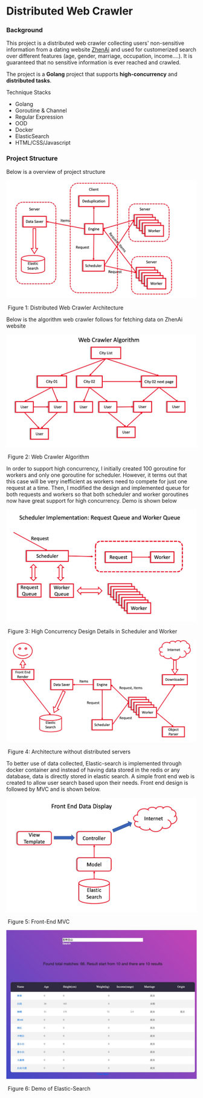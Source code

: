 # Distributed Web Crawler
### Background

This project is a distributed web crawler collecting users' non-sensitive information from a dating website [ZhenAi](http://www.zhenai.com/) and used for customerized search over different features (age, gender, marriage, occupation, income....). It is guaranteed that no sensitive information is ever reached and crawled.

The project is a **Golang** project that supports **high-concurrency** and **distributed tasks**.

Technique Stacks

- Golang
- Goroutine & Channel
- Regular Expression
- OOD
- Docker
- ElasticSearch
- HTML/CSS/Javascript

### Project Structure

Below is a overview of project structure

<img src="https://github.com/cheng203/Distributed_Web_Crawler/blob/master/images/distributed.jpg">

​										Figure 1: Distributed Web Crawler Architecture



Below is the algorithm web crawler follows for fetching data on ZhenAi website

<img src="https://github.com/cheng203/Distributed_Web_Crawler/blob/master/images/algorithm.jpg">

​														Figure 2: Web Crawler Algorithm



In order to support high concurrency, I initially created 100 goroutine for workers and only one goroutine for scheduler. However, it terms out that this case will be very inefficient as workers need to compete for just one request at a time. Then, I modified the design and implemented queue for both requests and workers so that both scheduler and worker goroutines now have great support for high concurrency. Demo is shown below

<img src="https://github.com/cheng203/Distributed_Web_Crawler/blob/master/images/scheduler.jpg">

​						Figure 3: High Concurrency Design Details in Scheduler and Worker



<img src="https://github.com/cheng203/Distributed_Web_Crawler/blob/master/images/highConcurrency.jpg">

​										Figure 4: Architecture without distributed servers



To better use of data collected, Elastic-search is implemented through docker container and instead of having data stored in the redis or any database, data is directly stored in elastic search. A simple front end web is created to allow user search based upon their needs. Front end design is followed by MVC and is shown below.

<img src="https://github.com/cheng203/Distributed_Web_Crawler/blob/master/images/frontEnd.jpg">

​																Figure 5: Front-End MVC 



<img src="https://github.com/cheng203/Distributed_Web_Crawler/blob/master/images/display.jpeg">

​														Figure 6: Demo of Elastic-Search
